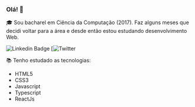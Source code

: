 ### Olá! 👋

<!--
**brunanunesbarros/brunanunesbarros** is a ✨ _special_ ✨ repository because its `README.md` (this file) appears on your GitHub profile. -->

🎓 Sou bacharel em Ciência da Computação (2017). Faz alguns meses que decidi voltar para a área e desde então estou estudando desenvolvimento Web.

![Linkedin Badge](https://img.shields.io/badge/-Linkedin-blue?style=flat-square&logo=Linkedin&logoColor=white&link=https://www.linkedin.com/in/bruna-barros-8180a4213/)
[![Twitter](https://twitter.com/brunamnbarros)

📚 Tenho estudado as tecnologias:
- HTML5
- CSS3
- Javascript
- Typescript
- ReactJs
